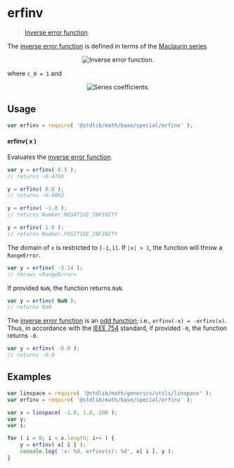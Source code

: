 erfinv
===

> [Inverse error function][inverse-error-function].

<!-- <intro> -->

The [inverse error function][inverse-error-function] is defined in terms of the [Maclaurin series][maclaurin-series]

<!-- <equation class="equation" label="eq:inverse_error_function" align="center" raw="\operatorname{erf}^{-1}(z)=\sum_{k=0}^\infty\frac{c_k}{2k+1}\left (\frac{\sqrt{\pi}}{2}z\right )^{2k+1}" alt="Inverse error function."> -->

<div class="equation" align="center" data-raw-text="\operatorname{erf}^{-1}(z)=\sum_{k=0}^\infty\frac{c_k}{2k+1}\left (\frac{\sqrt{\pi}}{2}z\right )^{2k+1}" data-equation="eq:inverse_error_function">
    <img src="https://cdn.rawgit.com/stdlib-js/stdlib/5c7a5fd90cc5e2a6b3277c27e5be48b1db7edcf9/docs/img/eqn1.svg" alt="Inverse error function.">
    <br>
</div>

<!-- </equation> -->

where `c_0 = 1` and 

<!-- <equation class="equation" label="eq:inverse_error_function_series_coefficients" align="center" raw="c_k=\sum_{m=0}^{k-1}\frac{c_m c_{k-1-m}}{(m+1)(2m+1)} = \left\{1,1,\frac{7}{6},\frac{127}{90},\frac{4369}{2520},\frac{34807}{16200},\ldots\right\}" alt="Series coefficients."> -->

<div class="equation" align="center" data-raw-text="c_k=\sum_{m=0}^{k-1}\frac{c_m c_{k-1-m}}{(m+1)(2m+1)} = \left\{1,1,\frac{7}{6},\frac{127}{90},\frac{4369}{2520},\frac{34807}{16200},\ldots\right\}" data-equation="eq:inverse_error_function_series_coefficients">
    <img src="https://cdn.rawgit.com/stdlib-js/stdlib/5c7a5fd90cc5e2a6b3277c27e5be48b1db7edcf9/docs/img/eqn2.svg" alt="Series coefficients.">
    <br>
</div>

<!-- </equation> -->

<!-- </intro> -->


<!-- <usage> -->

## Usage

``` javascript
var erfinv = require( '@stdlib/math/base/special/erfinv' );
```

#### erfinv( x )

Evaluates the [inverse error function][inverse-error-function].

``` javascript
var y = erfinv( 0.5 );
// returns ~0.4769

y = erfinv( 0.8 );
// returns ~0.9062

y = erfinv( -1.0 );
// returns Number.NEGATIVE_INFINITY

y = erfinv( 1.0 );
// returns Number.POSITIVE_INFINITY
```

The domain of `x` is restricted to `[-1,1]`. If `|x| > 1`, the function will throw a `RangeError`.

``` javascript
var y = erfinv( -3.14 );
// throws <RangeError>
```

If provided `NaN`, the function returns `NaN`.

``` javascript
var y = erfinv( NaN );
// returns NaN
```

The [inverse error function][inverse-error-function] is an [odd function][odd-function]; i.e., `erfinv(-x) = -erfinv(x)`. Thus, in accordance with the [IEEE 754][ieee754] standard, if provided `-0`, the function returns `-0`.

``` javascript
var y = erfinv( -0.0 );
// returns -0.0
```

<!-- </usage> -->


<!-- <examples> -->

## Examples

``` javascript
var linspace = require( '@stdlib/math/generics/utils/linspace' );
var erfinv = require( '@stdlib/math/base/special/erfinv' );

var x = linspace( -1.0, 1.0, 100 );
var y;
var i;

for ( i = 0; i < x.length; i++ ) {
    y = erfinv( x[ i ] );
    console.log( 'x: %d, erfinv(x): %d', x[ i ], y );
}
```

<!-- </examples> -->


<!-- <links> -->

[inverse-error-function]: https://en.wikipedia.org/wiki/Error_function#Inverse_functions
[maclaurin-series]: http://mathworld.wolfram.com/MaclaurinSeries.html
[odd-function]: https://en.wikipedia.org/wiki/Even_and_odd_functions
[ieee754]: https://en.wikipedia.org/wiki/IEEE_754-1985

<!-- </links> -->
